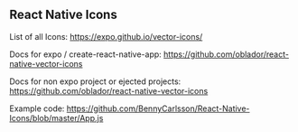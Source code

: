 ## React Native Icons

List of all Icons: https://expo.github.io/vector-icons/

Docs for expo / create-react-native-app: https://github.com/oblador/react-native-vector-icons

Docs for non expo project or ejected projects: https://github.com/oblador/react-native-vector-icons

Example code: https://github.com/BennyCarlsson/React-Native-Icons/blob/master/App.js
